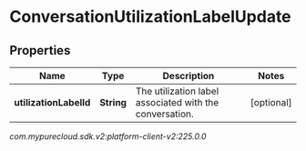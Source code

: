 # ConversationUtilizationLabelUpdate


## Properties

| Name | Type | Description | Notes |
| ------------ | ------------- | ------------- | ------------- |
| **utilizationLabelId** | **String** | The utilization label associated with the conversation. |  [optional] |




_com.mypurecloud.sdk.v2:platform-client-v2:225.0.0_
